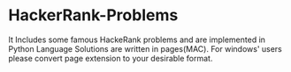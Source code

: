 # HackerRank-Problems
It Includes some famous HackeRank problems and are implemented in Python Language
Solutions are written in pages(MAC). For windows' users please convert page extension to your desirable format.
